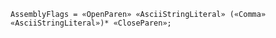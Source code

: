 <!-- This file is generated automatically by infrastructure scripts. Please don't edit by hand. -->

```{ .ebnf .slang-ebnf #AssemblyFlags }
AssemblyFlags = «OpenParen» «AsciiStringLiteral» («Comma» «AsciiStringLiteral»)* «CloseParen»;
```
